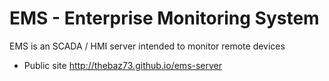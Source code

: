 # EMS - Enterprise Monitoring System

EMS is an SCADA / HMI server intended to monitor remote devices

 * Public site http://thebaz73.github.io/ems-server
